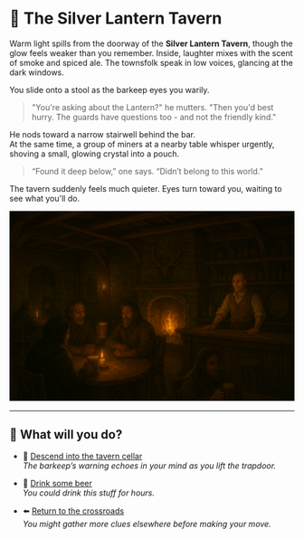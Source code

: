 # 🍺 The Silver Lantern Tavern

Warm light spills from the doorway of the **Silver Lantern Tavern**, though the glow feels weaker than you remember. Inside, laughter mixes with the scent of smoke and spiced ale. The townsfolk speak in low voices, glancing at the dark windows.

You slide onto a stool as the barkeep eyes you warily.

>"You're asking about the Lantern?" he mutters. "Then you'd best hurry. The guards have questions too - and not the friendly kind."

He nods toward a narrow stairwell behind the bar.  
At the same time, a group of miners at a nearby table whisper urgently, shoving a small, glowing crystal into a pouch.

> “Found it deep below,” one says. “Didn’t belong to this world.”

The tavern suddenly feels much quieter. Eyes turn toward you, waiting to see what you'll do.

![ ](images/tavern.png "Tavern")

---

## 💬 What will you do?

- 🔦 [Descend into the tavern cellar](cellar-secret.md)  
*The barkeep’s warning echoes in your mind as you lift the trapdoor.*  

- 🍺 [Drink some beer](start.md)  
*You could drink this stuff for hours.*

- ⬅️ [Return to the crossroads](start.md)  
*You might gather more clues elsewhere before making your move.*